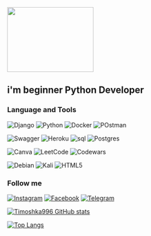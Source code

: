 <img src="https://media3.giphy.com/media/RbDKaczqWovIugyJmW/giphy.gif?cid=790b761137faeb540546b724d7f6b5def510eb0d2aea35f4&rid=giphy.gif&ct=g" width="200" height="150" />



## i'm beginner Python Developer 



### Language and Tools

![Django](https://img.shields.io/badge/-DJANGO-1C0932?style=for-the-badge&logo=django&logoColor=74F33E)
![Python](https://img.shields.io/badge/-PYTHON-1C0932?style=for-the-badge&logo=Python&logoColor=74F33E)
![Docker](https://img.shields.io/badge/-Docker-1C0932?style=for-the-badge&logo=docker&logoColor=74F33E)
![POstman](https://img.shields.io/badge/-Postman-1C0932?style=for-the-badge&logo=POstman&logoColor=74F33E)

![Swagger](https://img.shields.io/badge/-Swagger-1C0932?style=for-the-badge&logo=swagger&logoColor=74F33E)
![Heroku](https://img.shields.io/badge/-Heroku-1C0932?style=for-the-badge&logo=heroku&logoColor=74F33E)
![sql](https://img.shields.io/badge/-sql-1C0932?style=for-the-badge&logo=mysql&logoColor=74F33E)
![Postgres](https://img.shields.io/badge/postgres-1C0932.svg?style=for-the-badge&logo=postgresql&logoColor=74F33E)

![Canva](https://img.shields.io/badge/Canva-1C0932.svg?style=for-the-badge&logo=Canva&logoColor=74F33E)
![LeetCode](https://img.shields.io/badge/LeetCode-1C0932?style=for-the-badge&logo=LeetCode&logoColor=74F33E)
![Codewars](https://img.shields.io/badge/Codewars-1C0932?style=for-the-badge&logo=codewars&logoColor=74F33E)

![Debian](https://img.shields.io/badge/Debian-1C0932?style=for-the-badge&logo=debian&logoColor=74F33E)
![Kali](https://img.shields.io/badge/Kali-1C0932?style=for-the-badge&logo=kalilinux&logoColor=74F33E)
![HTML5](https://img.shields.io/badge/html5-1C0932.svg?style=for-the-badge&logo=html5&logoColor=74F33E)


### Follow me


[![Instagram](https://img.shields.io/badge/instagram-121112.svg?style=for-the-badge&logo=instagram&logoColor=)](https://www.instagram.com/2888.tm/)
[![Facebook](https://img.shields.io/badge/facebook-121112.svg?style=for-the-badge&logo=Facebook&logoColor=)](https://www.facebook.com/profile.php?id=100028656152087)
[![Telegram](https://img.shields.io/badge/Telegram-121112.svg?style=for-the-badge&logo=telegram&logoColor=74F33E)](https://t.me/TimOshkiN28)

[![Timoshka996 GitHub stats](https://github-readme-stats.vercel.app/api?username=Timoshka996&show_icons=true&&theme=merko)](https://github.com/anuraghazra/github-readme-stats)


[![Top Langs](https://github-readme-stats.vercel.app/api/top-langs/?username=Timoshka996&layout=compact)](https://github.com/Timoshka996/github-readme-stats)
